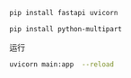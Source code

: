 ```bash
pip install fastapi uvicorn

pip install python-multipart

```
运行
```bash
uvicorn main:app  --reload
```